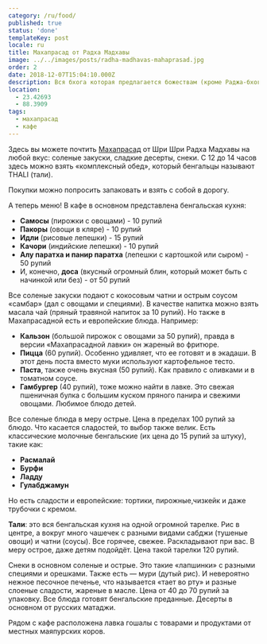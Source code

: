 ```yaml
---
category: /ru/food/
published: true
status: 'done'
templateKey: post
locale: ru
title: Махапрасад от Радха Мадхавы
image: ../../images/posts/radha-madhavas-mahaprasad.jpg
order: 2
date: 2018-12-07T15:04:10.000Z
description: Вся бхога которая предлагается божествам (кроме Раджа-бхоги) доступна как махапрасад.
location:
  - 23.42693
  - 88.3909
tags:
  - махапрасад
  - кафе
---
```


Здесь вы можете почтить [Махапрасад](/ru/glossary/#прасад) от Шри Шри Радха Мадхавы на любой вкус: соленые закуски, сладкие десерты, снеки. С 12 до 14 часов здесь можно взять «комплексный обед», который бенгальцы называют THALI (тали).

Покупки можно попросить запаковать и взять с собой в дорогу.

А теперь меню!  В кафе в основном представлена бенгальская кухня:

  - **Самосы** (пирожки с овощами) - 10 рупий
  - **Пакоры** (овощи в кляре) - 10 рупий
  - **Идли** (рисовые лепешки) - 15 рупий
  - **Качори** (индийские лепешки) - 10 рупий
  - **Алу паратха и панир паратха** (лепешки с картошкой или сыром) - 50 рупий
  - И, конечно, **доса** (вкусный огромный блин, который может быть с начинкой или без) - от 50 рупий

  Все соленые закуски подают с кокосовым чатни и острым соусом «самбар» (дал с овощами и специями). В качестве напитка можно взять масала чай (пряный травяной напиток за 10 рупий). Но также в Махапрасадной есть и европейские блюда. Например:

  - **Кальзон** (большой пирожок с овощами за 50 рупий), правда в версии «Махапрасадной лавки» он жареный во фритюре.
  - **Пицца** (60 рупий). Особенно удивляет, что ее готовят и в экадаши. В этот день поста вместо муки используют картофельное тесто.
  - **Паста**, также очень вкусная (50 рупий). Как правило с оливками и в томатном соусе.
  - **Гамбургер** (40 рупий), тоже можно найти в лавке. Это свежая пшеничная булка с большим куском пряного панира и свежими овощами. Любимое блюдо детей.


Все соленые блюда в меру острые. Цена в пределах 100 рупий за блюдо. Что касается сладостей, то выбор также велик. Есть классические молочные бенгальские (их цена до 15 рупий за штуку), такие как:

  - **Расмалай**
  - **Бурфи**
  - **Ладду**
  - **Гулабджамун**

 Но есть сладости и европейские: тортики, пирожные,чизкейк и даже трубочки с кремом.

 **Тали**: это вся бенгальская кухня на одной огромной тарелке. Рис в центре, а вокруг много чашечек с разными видами сабджи (тушеные овощи) и чатни (соусы). Все горячее, свежее. Раскладывают при вас. В меру острое, даже детям подойдёт. Цена такой тарелки 120 рупий.

 Снеки в основном соленые и острые. Это такие «лапшинки» с разными специями и орешками. Также есть — мури (дутый рис). И невероятно нежное песочное печенье, что называется «тает во рту» и разные слоеные сладости, жареные в масле. Цена от 40 до 70 рупий за упаковку. Все блюда готовят бенгальские преданные. Десерты в основном от русских матаджи.

Рядом с кафе расположена лавка гошалы с товарами и продуктами от местных маяпурских коров.
